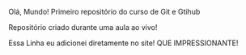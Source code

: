 Olá, Mundo!
 Primeiro repositório do curso de Git e Gtihub

 Repositório criado durante uma aula ao vivo!

 Essa Linha eu adicionei diretamente no site! QUE IMPRESSIONANTE!
